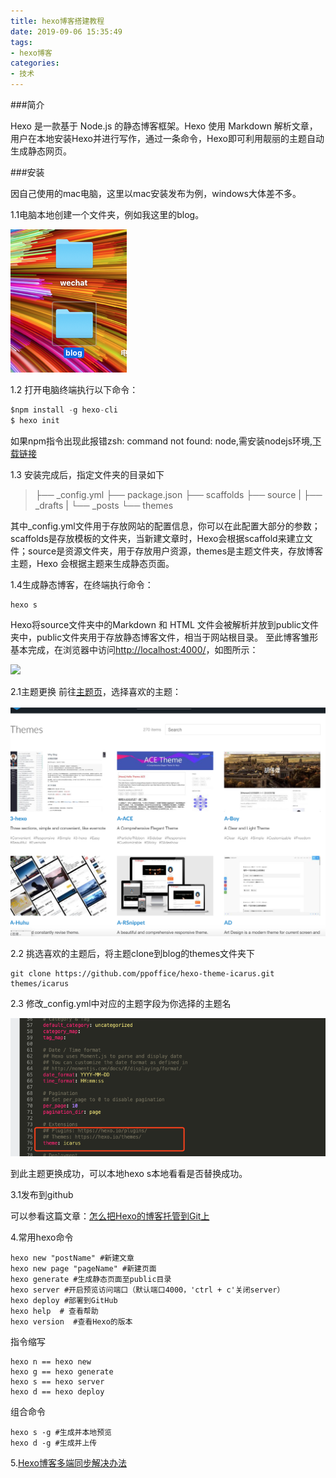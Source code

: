 ```yaml
---
title: hexo博客搭建教程
date: 2019-09-06 15:35:49
tags: 
- hexo博客
categories: 
- 技术
---
```


###简介

Hexo 是一款基于 Node.js 的静态博客框架。Hexo 使用 Markdown 解析文章，用户在本地安装Hexo并进行写作，通过一条命令，Hexo即可利用靓丽的主题自动生成静态网页。

<!--more-->

###安装

因自己使用的mac电脑，这里以mac安装发布为例，windows大体差不多。

1.1电脑本地创建一个文件夹，例如我这里的blog。

![image-20190906155522311](hexo博客搭建教程/image-20190906155522311.png)

1.2 打开电脑终端执行以下命令：

```go
$npm install -g hexo-cli
$ hexo init
```

如果npm指令出现此报错zsh: command not found: node,需安装nodejs环境,[下载链接](https://nodejs.org/en/)

1.3 安装完成后，指定文件夹的目录如下

>├── _config.yml
>├── package.json
>├── scaffolds
>├── source
>|   ├── _drafts
>|   └── _posts
>└── themes

其中_config.yml文件用于存放网站的配置信息，你可以在此配置大部分的参数；scaffolds是存放模板的文件夹，当新建文章时，Hexo会根据scaffold来建立文件；source是资源文件夹，用于存放用户资源，themes是主题文件夹，存放博客主题，Hexo 会根据主题来生成静态页面。

1.4生成静态博客，在终端执行命令：

```
hexo s
```

Hexo将source文件夹中的Markdown 和 HTML 文件会被解析并放到public文件夹中，public文件夹用于存放静态博客文件，相当于网站根目录。
至此博客雏形基本完成，在浏览器中访问[http://localhost:4000/](http://localhost:4000/)，如图所示：

![](https://ss0.bdstatic.com/70cFuHSh_Q1YnxGkpoWK1HF6hhy/it/u=3978970935,3920842589&fm=11&gp=0.jpg)

2.1主题更换 前往[主题页](https://hexo.io/themes/)，选择喜欢的主题：

![image-20190906161123468](hexo博客搭建教程/image-20190906161123468.png)

2.2 挑选喜欢的主题后，将主题clone到blog的themes文件夹下

```
git clone https://github.com/ppoffice/hexo-theme-icarus.git themes/icarus
```

2.3 修改_config.yml中对应的主题字段为你选择的主题名

![image-20190906161703214](hexo博客搭建教程/image-20190906161703214.png)

到此主题更换成功，可以本地hexo s本地看看是否替换成功。



3.1发布到github

可以参看这篇文章：[怎么把Hexo的博客托管到Git上](https://www.jianshu.com/p/4f3e1b6d1ca5)



4.常用hexo命令

```
hexo new "postName" #新建文章
hexo new page "pageName" #新建页面
hexo generate #生成静态页面至public目录
hexo server #开启预览访问端口（默认端口4000，'ctrl + c'关闭server）
hexo deploy #部署到GitHub
hexo help  # 查看帮助
hexo version  #查看Hexo的版本
```

指令缩写

```
hexo n == hexo new
hexo g == hexo generate
hexo s == hexo server
hexo d == hexo deploy
```

组合命令

```
hexo s -g #生成并本地预览
hexo d -g #生成并上传
```



5.[Hexo博客多端同步解决办法](https://segmentfault.com/a/1190000019459014?utm_source=tag-newest)